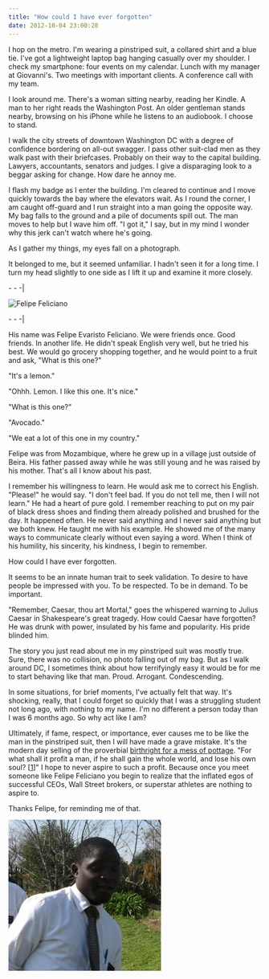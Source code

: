 ```yaml
---
title: "How could I have ever forgotten"
date: 2012-10-04 23:00:20
---
```


I hop on the metro. I'm wearing a pinstriped suit, a collared shirt and a blue tie. I've got a lightweight laptop bag hanging casually over my shoulder. I check my smartphone: four events on my calendar. Lunch with my manager at Giovanni's. Two meetings with important clients. A conference call with my team.

I look around me. There's a woman sitting nearby, reading her Kindle. A man to her right reads the Washington Post. An older gentleman stands nearby, browsing on his iPhone while he listens to an audiobook. I choose to stand.

I walk the city streets of downtown Washington DC with a degree of confidence bordering on all-out swagger. I pass other suit-clad men as they walk past with their briefcases. Probably on their way to the capital building. Lawyers, accountants, senators and judges. I give a disparaging look to a beggar asking for change. How dare he annoy me.

I flash my badge as I enter the building. I'm cleared to continue and I move quickly towards the bay where the elevators wait. As I round the corner, I am caught off-guard and I run straight into a man going the opposite way. My bag falls to the ground and a pile of documents spill out. The man moves to help but I wave him off. "I got it," I say, but in my mind I wonder why this jerk can't watch where he's going.

As I gather my things, my eyes fall on a photograph.

It belonged to me, but it seemed unfamiliar. I hadn't seen it for a long time. I turn my head slightly to one side as I lift it up and examine it more closely.

\- - -|

<img alt="Felipe Feliciano" src="https://lh5.googleusercontent.com/-e0e6cLrwz2w/UG5dYPpqnQI/AAAAAAAABCQ/xu8oou_9m4s/s721/20121005_000614.jpg" style="width: 721px; height: 541px; " />

\- - -|

His name was Felipe Evaristo Feliciano. We were friends once. Good friends. In another life. He didn't speak English very well, but he tried his best. We would go grocery shopping together, and he would point to a fruit and ask, "What is this one?"

"It's a lemon."

"Ohhh. Lemon. I like this one. It's nice."

"What is this one?"

"Avocado."

"We eat a lot of this one in my country."

Felipe was from Mozambique, where he grew up in a village just outside of Beira. His father passed away while he was still young and he was raised by his mother. That's all I know about his past.

I remember his willingness to learn. He would ask me to correct his English. "Please!" he would say. "I don't feel bad. If you do not tell me, then I will not learn." He had a heart of pure gold. I remember reaching to put on my pair of black dress shoes and finding them already polished and brushed for the day. It happened often. He never said anything and I never said anything but we both knew. He taught me with his example. He showed me of the many ways to communicate clearly without even saying a word. When I think of his humility, his sincerity, his kindness, I begin to remember.

How could I have ever forgotten.

It seems to be an innate human trait to seek validation. To desire to have people be impressed with you. To be respected. To be in demand. To be important.

"Remember, Caesar, thou art Mortal," goes the whispered warning to Julius Caesar in Shakespeare's great tragedy. How could Caesar have forgotten? He was drunk with power, insulated by his fame and popularity. His pride blinded him.

The story you just read about me in my pinstriped suit was mostly true. Sure, there was no collision, no photo falling out of my bag. But as I walk around DC, I sometimes think about how terrifyingly easy it would be for me to start behaving like that man. Proud. Arrogant. Condescending.

In some situations, for brief moments, I've actually felt that way. It's shocking, really, that I could forget so quickly that I was a struggling student not long ago, with nothing to my name. I'm no different a person today than I was 6 months ago. So why act like I am?

Ultimately, if fame, respect, or importance, ever causes me to be like the man in the pinstriped suit, then I will have made a grave mistake. It's the modern day selling of the proverbial <a href="https://www.lds.org/scriptures/ot/gen/25.33-34?lang=eng" title="Isaac and Esau">birthright for a mess of pottage</a>. "For what shall it profit a man, if he shall gain the whole world, and lose his own soul? [<a href="http://www.lds.org/scriptures/nt/mark/8.36?lang=eng" title="Mark 8:36">1</a>]" I hope to never aspire to such a profit. Because once you meet someone like Felipe Feliciano you begin to realize that the inflated egos of successful CEOs, Wall Street brokers, or superstar athletes are nothing to aspire to.

Thanks Felipe, for reminding me of that.

<img alt="Photo of Felipe" src="/assets/images/felipe2.JPG" />
